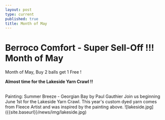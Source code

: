 ```yaml
---
layout: post
type: current
published: true
title: Month of May
---
```


  <h1>Berroco Comfort - Super Sell-Off !!! Month of May</h1>
Month of May, Buy 2 balls get 1 Free  !

<strong>Almost time for the Lakeside Yarn Crawl !!</strong>

<br />
Painting: Summer Breeze - Georgian Bay   by Paul Gauthier
Join us beginning June 1st for the Lakeside Yarn Crawl.  This year's custom dyed yarn comes from Fleece Artist and was inspired by the painting above. 
![lakeside.jpg]({{site.baseurl}}/news/img/lakeside.jpg)
